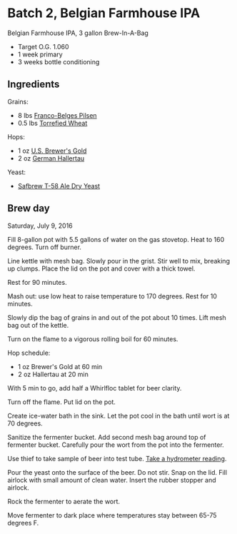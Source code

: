 # Batch 2, Belgian Farmhouse IPA

Belgian Farmhouse IPA, 3 gallon Brew-In-A-Bag

* Target O.G. 1.060
* 1 week primary
* 3 weeks bottle conditioning

## Ingredients

Grains:

* 8 lbs [Franco-Belges Pilsen][belges]
* 0.5 lbs [Torrefied Wheat][wheat]

[belges]: http://www.northernbrewer.com/franco-belges-pilsen-malt
[wheat]: http://www.northernbrewer.com/torrified-wheat

Hops:

* 1 oz [U.S. Brewer's Gold][gold]
* 2 oz [German Hallertau][tau]

[gold]: http://www.northernbrewer.com/us-brewers-gold-hop-pellets
[tau]: http://www.northernbrewer.com/german-hallertau-hop-pellets

Yeast:

* [Safbrew T-58 Ale Dry Yeast][yeast]

[yeast]: http://www.northernbrewer.com/safbrew-t-58

## Brew day

Saturday, July 9, 2016

Fill 8-gallon pot with 5.5 gallons of water on the gas stovetop.
Heat to 160 degrees.
Turn off burner.

Line kettle with mesh bag.
Slowly pour in the grist.
Stir well to mix, breaking up clumps.
Place the lid on the pot and cover with a thick towel.

Rest for 90 minutes.

Mash out: use low heat to raise temperature to 170 degrees.
Rest for 10 minutes.

Slowly dip the bag of grains in and out of the pot about 10 times.
Lift mesh bag out of the kettle.

Turn on the flame to a vigorous rolling boil for 60 minutes.

Hop schedule:

* 1 oz Brewer's Gold at 60 min
* 2 oz Hallertau at 20 min

With 5 min to go,
add half a Whirlfloc tablet for beer clarity.

Turn off the flame.
Put lid on the pot.

Create ice-water bath in the sink.
Let the pot cool in the bath until wort is at 70 degrees.

Sanitize the fermenter bucket.
Add second mesh bag around top of fermenter bucket.
Carefully pour the wort from the pot into the fermenter.

Use thief to take sample of beer into test tube.
[Take a hydrometer reading][hydrometer].

[hydrometer]: ../hydrometer.md

Pour the yeast onto the surface of the beer.
Do not stir.
Snap on the lid.
Fill airlock with small amount of clean water.
Insert the rubber stopper and airlock.

Rock the fermenter to aerate the wort.

Move fermenter to dark place where temperatures stay between 65-75 degrees F.
